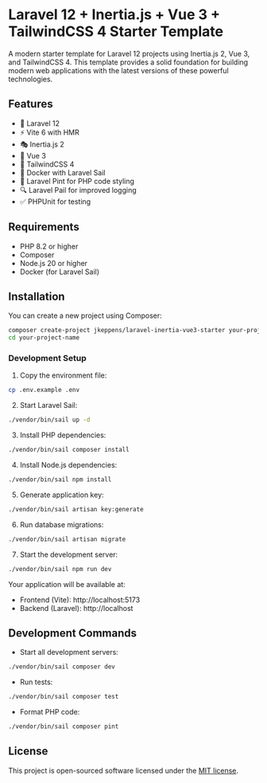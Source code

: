 # Laravel 12 + Inertia.js + Vue 3 + TailwindCSS 4 Starter Template

A modern starter template for Laravel 12 projects using Inertia.js 2, Vue 3, and TailwindCSS 4. This template provides a solid foundation for building modern web applications with the latest versions of these powerful technologies.

## Features

- 🚀 Laravel 12
- ⚡️ Vite 6 with HMR
- 🎭 Inertia.js 2
- 💚 Vue 3
- 🎨 TailwindCSS 4
- 🐳 Docker with Laravel Sail
- 📝 Laravel Pint for PHP code styling
- 🔍 Laravel Pail for improved logging
- ✅ PHPUnit for testing

## Requirements

- PHP 8.2 or higher
- Composer
- Node.js 20 or higher
- Docker (for Laravel Sail)

## Installation

You can create a new project using Composer:

```bash
composer create-project jkeppens/laravel-inertia-vue3-starter your-project-name
cd your-project-name
```

### Development Setup

1. Copy the environment file:
```bash
cp .env.example .env
```

2. Start Laravel Sail:
```bash
./vendor/bin/sail up -d
```

3. Install PHP dependencies:
```bash
./vendor/bin/sail composer install
```

4. Install Node.js dependencies:
```bash
./vendor/bin/sail npm install
```

5. Generate application key:
```bash
./vendor/bin/sail artisan key:generate
```

6. Run database migrations:
```bash
./vendor/bin/sail artisan migrate
```

7. Start the development server:
```bash
./vendor/bin/sail npm run dev
```

Your application will be available at:
- Frontend (Vite): http://localhost:5173
- Backend (Laravel): http://localhost

## Development Commands

- Start all development servers:
```bash
./vendor/bin/sail composer dev
```

- Run tests:
```bash
./vendor/bin/sail composer test
```

- Format PHP code:
```bash
./vendor/bin/sail composer pint
```

## License

This project is open-sourced software licensed under the [MIT license](LICENSE.md).
